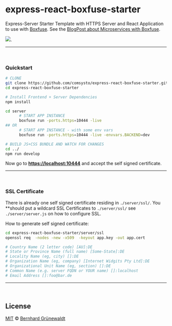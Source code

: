 # express-react-boxfuse-starter

Express-Server Starter Template with HTTPS Server and React Application to use with [Boxfuse](https://boxfuse.com/).
See the [BlogPost about Microservices with Boxfuse](https://comsysto.com/blog-post/selbstskalierende-scs-self-contained-service-infrastruktur-mit-boxfuse-auf-aws-part-3).

[![](https://comsysto.github.io/express-react-boxfuse-starter/img/frontend-app-structure---embedded-css-webfont.svg?v2)](https://comsysto.com/blog-post/selbstskalierende-scs-self-contained-service-infrastruktur-mit-boxfuse-auf-aws-part-3).

-----

&nbsp;

### Quickstart

```bash
# CLONE
git clone https://github.com/comsysto/express-react-boxfuse-starter.git
cd express-react-boxfuse-starter

# Install Frontend + Server Dependencies
npm install

cd server
      # START APP INSTANCE
      boxfuse run -ports.https=10444 -live
## OR
      # START APP INSTANCE - with some env vars 
      boxfuse run -ports.https=10444 -live -envvars.BACKEND=dev

# BUILD JS+CSS BUNDLE AND WATCH FOR CHANGES
cd ../
npm run develop
```

Now go to **[https://localhost:10444](https://localhost:10444)** and accept the self signed certificate.

-----


&nbsp;

### SSL Certificate

There is already one self signed certificate residing in `./server/ssl/`.
You **should put a wildcard SSL Certificates to `./server/ssl/` see `./server/server.js` on how to configure SSL.

How to generate self signed certificate:

```bash
cd express-react-boxfuse-starter/server/ssl
openssl req  -nodes -new -x509  -keyout app.key -out app.cert

# Country Name (2 letter code) [AU]:DE
# State or Province Name (full name) [Some-State]:DE
# Locality Name (eg, city) []:DE
# Organization Name (eg, company) [Internet Widgits Pty Ltd]:DE
# Organizational Unit Name (eg, section) []:DE
# Common Name (e.g. server FQDN or YOUR name) []:localhost
# Email Address []:foo@bar.de
```




-----


&nbsp;

## License

[MIT](./LICENSE) © [Bernhard Grünewaldt](https://github.com/clouless)
